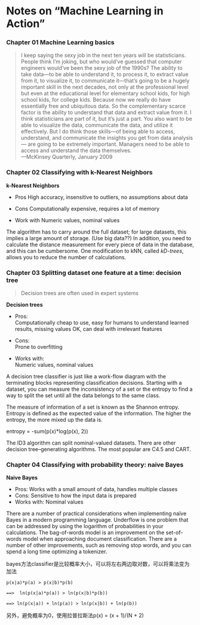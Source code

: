 Notes on “Machine Learning in Action”
===========================

### Chapter 01 Machine Learning basics

>   I keep saying the sexy job in the next ten years will be statisticians. People think I’m
    joking, but who would’ve guessed that computer engineers would’ve been the sexy job of
    the 1990s? The ability to take data—to be able to understand it, to process it, to extract
    value from it, to visualize it, to communicate it—that’s going to be a hugely important
    skill in the next decades, not only at the professional level but even at the educational
    level for elementary school kids, for high school kids, for college kids. Because now we
    really do have essentially free and ubiquitous data. So the complementary scarce factor is
    the ability to understand that data and extract value from it. I think statisticians are
    part of it, but it’s just a part. You also want to be able to visualize the data,
    communicate the data, and utilize it effectively. But I do think those skills—of being
    able to access, understand, and communicate the insights you get from data analysis—
    are going to be extremely important. Managers need to be able to access and understand
    the data themselves.  
                                                    —McKinsey Quarterly, January 2009

### Chapter 02 Classifying with k-Nearest Neighbors

**k-Nearest Neighbors**

* Pros
  High accuracy, insensitive to outliers, no assumptions about data

* Cons
  Computationally expensive, requires a lot of memory

* Work with
  Numeric values, nominal values


The algorithm has to carry around the full dataset; for large datasets, this implies a large amount of storage. (Use big data??) In addition, you need to calculate the distance measurement for every piece of data in the database, and this can be cumbersome. One modification to kNN, called *kD-trees*, allows you to reduce the number of calculations.


### Chapter 03 Splitting dataset one feature at a time: decision tree

> Decision trees are often used in expert systems  

**Decision trees**

* Pros:  
  Computationally cheap to use, easy for humans to understand learned results,
  missing values OK, can deal with irrelevant features  

* Cons:  
  Prone to overfitting  

* Works with:  
  Numeric values, nominal values  

A decision tree classifier is just like a work-flow diagram with the terminating blocks representing classification decisions. Starting with a dataset, you can measure the inconsistency of a set or the entropy to find a way to split the set until all the data belongs to the same class.  

The measure of information of a set is known as the Shannon entropy. Entropy is defined as the expected value of the information. The higher the entropy, the more mixed up the data is. 

entropy = -sum(p(x)*log(p(x), 2))

The ID3 algorithm can split nominal-valued datasets. There are other decision tree–generating algorithms. The most popular are C4.5 and CART.

### Chapter 04 Classifying with probability theory: naive Bayes

**Naive Bayes**

* Pros: 
  Works with a small amount of data, handles multiple classes
* Cons: 
  Sensitive to how the input data is prepared
* Works with: 
  Nominal values

There are a number of practical considerations when implementing naïve Bayes in
a modern programming language. Underflow is one problem that can be addressed
by using the logarithm of probabilities in your calculations. The bag-of-words model is
an improvement on the set-of-words model when approaching document classification.
There are a number of other improvements, such as removing stop words, and
you can spend a long time optimizing a tokenizer.

bayes方法classifier是比较概率大小，可以将左右两边取对数，可以将乘法变为加法

    p(x|a)*p(a) > p(x|b)*p(b)  
    
    ==>  ln(p(x|a)*p(a)) > ln(p(x|b)*p(b)) 
    
    ==> ln(p(x|a)) + ln(p(a)) > ln(p(x|b)) + ln(p(b))

另外，避免概率为0，使用拉普拉斯法p(x) = (x + 1)/(N + 2)


